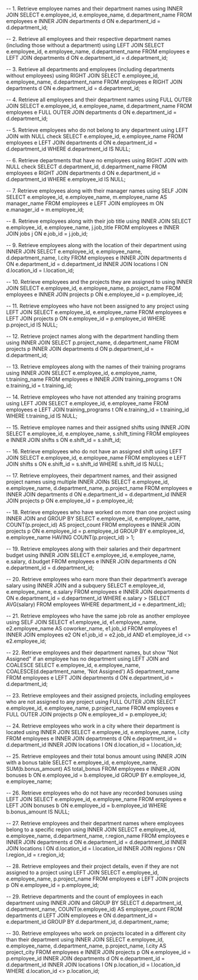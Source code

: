 -- 1. Retrieve employee names and their department names using INNER JOIN
SELECT e.employee_id, e.employee_name, d.department_name
FROM employees e
INNER JOIN departments d ON e.department_id = d.department_id;

-- 2. Retrieve all employees and their respective department names (including those without a department) using LEFT JOIN
SELECT e.employee_id, e.employee_name, d.department_name
FROM employees e
LEFT JOIN departments d ON e.department_id = d.department_id;

-- 3. Retrieve all departments and employees (including departments without employees) using RIGHT JOIN
SELECT e.employee_id, e.employee_name, d.department_name
FROM employees e
RIGHT JOIN departments d ON e.department_id = d.department_id;

-- 4. Retrieve all employees and their department names using FULL OUTER JOIN
SELECT e.employee_id, e.employee_name, d.department_name
FROM employees e
FULL OUTER JOIN departments d ON e.department_id = d.department_id;

-- 5. Retrieve employees who do not belong to any department using LEFT JOIN with NULL check
SELECT e.employee_id, e.employee_name
FROM employees e
LEFT JOIN departments d ON e.department_id = d.department_id
WHERE d.department_id IS NULL;

-- 6. Retrieve departments that have no employees using RIGHT JOIN with NULL check
SELECT d.department_id, d.department_name
FROM employees e
RIGHT JOIN departments d ON e.department_id = d.department_id
WHERE e.employee_id IS NULL;

-- 7. Retrieve employees along with their manager names using SELF JOIN
SELECT e.employee_id, e.employee_name, m.employee_name AS manager_name
FROM employees e
LEFT JOIN employees m ON e.manager_id = m.employee_id;

-- 8. Retrieve employees along with their job title using INNER JOIN
SELECT e.employee_id, e.employee_name, j.job_title
FROM employees e
INNER JOIN jobs j ON e.job_id = j.job_id;

-- 9. Retrieve employees along with the location of their department using INNER JOIN
SELECT e.employee_id, e.employee_name, d.department_name, l.city
FROM employees e
INNER JOIN departments d ON e.department_id = d.department_id
INNER JOIN locations l ON d.location_id = l.location_id;

-- 10. Retrieve employees and the projects they are assigned to using INNER JOIN
SELECT e.employee_id, e.employee_name, p.project_name
FROM employees e
INNER JOIN projects p ON e.employee_id = p.employee_id;

-- 11. Retrieve employees who have not been assigned to any project using LEFT JOIN
SELECT e.employee_id, e.employee_name
FROM employees e
LEFT JOIN projects p ON e.employee_id = p.employee_id
WHERE p.project_id IS NULL;

-- 12. Retrieve project names along with the department handling them using INNER JOIN
SELECT p.project_name, d.department_name
FROM projects p
INNER JOIN departments d ON p.department_id = d.department_id;

-- 13. Retrieve employees along with the names of their training programs using INNER JOIN
SELECT e.employee_id, e.employee_name, t.training_name
FROM employees e
INNER JOIN training_programs t ON e.training_id = t.training_id;

-- 14. Retrieve employees who have not attended any training programs using LEFT JOIN
SELECT e.employee_id, e.employee_name
FROM employees e
LEFT JOIN training_programs t ON e.training_id = t.training_id
WHERE t.training_id IS NULL;

-- 15. Retrieve employee names and their assigned shifts using INNER JOIN
SELECT e.employee_id, e.employee_name, s.shift_timing
FROM employees e
INNER JOIN shifts s ON e.shift_id = s.shift_id;

-- 16. Retrieve employees who do not have an assigned shift using LEFT JOIN
SELECT e.employee_id, e.employee_name
FROM employees e
LEFT JOIN shifts s ON e.shift_id = s.shift_id
WHERE s.shift_id IS NULL;

-- 17. Retrieve employees, their department names, and their assigned project names using multiple INNER JOINs
SELECT e.employee_id, e.employee_name, d.department_name, p.project_name
FROM employees e
INNER JOIN departments d ON e.department_id = d.department_id
INNER JOIN projects p ON e.employee_id = p.employee_id;

-- 18. Retrieve employees who have worked on more than one project using INNER JOIN and GROUP BY
SELECT e.employee_id, e.employee_name, COUNT(p.project_id) AS project_count
FROM employees e
INNER JOIN projects p ON e.employee_id = p.employee_id
GROUP BY e.employee_id, e.employee_name
HAVING COUNT(p.project_id) > 1;

-- 19. Retrieve employees along with their salaries and their department budget using INNER JOIN
SELECT e.employee_id, e.employee_name, e.salary, d.budget
FROM employees e
INNER JOIN departments d ON e.department_id = d.department_id;

-- 20. Retrieve employees who earn more than their department’s average salary using INNER JOIN and a subquery
SELECT e.employee_id, e.employee_name, e.salary
FROM employees e
INNER JOIN departments d ON e.department_id = d.department_id
WHERE e.salary > (SELECT AVG(salary) FROM employees WHERE department_id = e.department_id);

-- 21. Retrieve employees who have the same job role as another employee using SELF JOIN
SELECT e1.employee_id, e1.employee_name, e2.employee_name AS coworker_name, e1.job_id
FROM employees e1
INNER JOIN employees e2 ON e1.job_id = e2.job_id AND e1.employee_id <> e2.employee_id;

-- 22. Retrieve employees and their department names, but show "Not Assigned" if an employee has no department using LEFT JOIN and COALESCE
SELECT e.employee_id, e.employee_name, COALESCE(d.department_name, 'Not Assigned') AS department_name
FROM employees e
LEFT JOIN departments d ON e.department_id = d.department_id;

-- 23. Retrieve employees and their assigned projects, including employees who are not assigned to any project using FULL OUTER JOIN
SELECT e.employee_id, e.employee_name, p.project_name
FROM employees e
FULL OUTER JOIN projects p ON e.employee_id = p.employee_id;

-- 24. Retrieve employees who work in a city where their department is located using INNER JOIN
SELECT e.employee_id, e.employee_name, l.city
FROM employees e
INNER JOIN departments d ON e.department_id = d.department_id
INNER JOIN locations l ON d.location_id = l.location_id;

-- 25. Retrieve employees and their total bonus amount using INNER JOIN with a bonus table
SELECT e.employee_id, e.employee_name, SUM(b.bonus_amount) AS total_bonus
FROM employees e
INNER JOIN bonuses b ON e.employee_id = b.employee_id
GROUP BY e.employee_id, e.employee_name;

-- 26. Retrieve employees who do not have any recorded bonuses using LEFT JOIN
SELECT e.employee_id, e.employee_name
FROM employees e
LEFT JOIN bonuses b ON e.employee_id = b.employee_id
WHERE b.bonus_amount IS NULL;

-- 27. Retrieve employees and their department names where employees belong to a specific region using INNER JOIN
SELECT e.employee_id, e.employee_name, d.department_name, r.region_name
FROM employees e
INNER JOIN departments d ON e.department_id = d.department_id
INNER JOIN locations l ON d.location_id = l.location_id
INNER JOIN regions r ON l.region_id = r.region_id;

-- 28. Retrieve employees and their project details, even if they are not assigned to a project using LEFT JOIN
SELECT e.employee_id, e.employee_name, p.project_name
FROM employees e
LEFT JOIN projects p ON e.employee_id = p.employee_id;

-- 29. Retrieve departments and the count of employees in each department using INNER JOIN and GROUP BY
SELECT d.department_id, d.department_name, COUNT(e.employee_id) AS employee_count
FROM departments d
LEFT JOIN employees e ON d.department_id = e.department_id
GROUP BY d.department_id, d.department_name;

-- 30. Retrieve employees who work on projects located in a different city than their department using INNER JOIN
SELECT e.employee_id, e.employee_name, d.department_name, p.project_name, l.city AS project_city
FROM employees e
INNER JOIN projects p ON e.employee_id = p.employee_id
INNER JOIN departments d ON e.department_id = d.department_id
INNER JOIN locations l ON p.location_id = l.location_id
WHERE d.location_id <> p.location_id;
